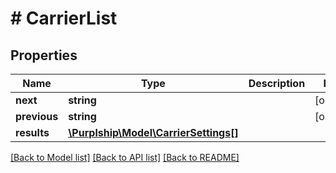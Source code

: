 # # CarrierList

## Properties

Name | Type | Description | Notes
------------ | ------------- | ------------- | -------------
**next** | **string** |  | [optional]
**previous** | **string** |  | [optional]
**results** | [**\Purplship\Model\CarrierSettings[]**](CarrierSettings.md) |  |

[[Back to Model list]](../../README.md#models) [[Back to API list]](../../README.md#endpoints) [[Back to README]](../../README.md)
